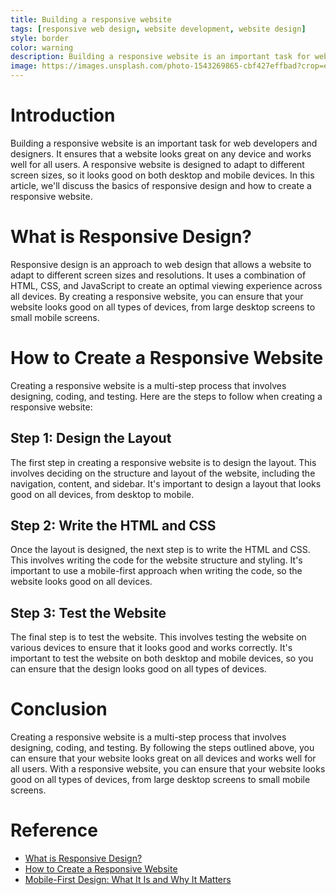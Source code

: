 ```yaml
---
title: Building a responsive website
tags: [responsive web design, website development, website design]
style: border
color: warning
description: Building a responsive website is an important task for web developers and designers. It ensures that a website looks great on any device and works well for all users. A responsive website is designed to adapt to different screen sizes, so it looks good on both desktop and mobile devices. In this article, we'll discuss the basics of responsive design and how to create a responsive website.
image: https://images.unsplash.com/photo-1543269865-cbf427effbad?crop=entropy&cs=tinysrgb&fit=crop&fm=jpg&h=900&ixid=MnwxfDB8MXxyYW5kb218MHx8cmVzcG9uc2l2ZSB3ZWIgZGVzaWduLCB3ZWJzaXRlIGRldmVsb3BtZW50LCB3ZWJzaXRlIGRlc2lnbnx8fHx8fDE2NzQ5MjU0OTI&ixlib=rb-4.0.3&q=80&utm_campaign=api-credit&utm_medium=referral&utm_source=unsplash_source&w=1600
---
```

# Introduction 

Building a responsive website is an important task for web developers and designers. It ensures that a website looks great on any device and works well for all users. A responsive website is designed to adapt to different screen sizes, so it looks good on both desktop and mobile devices. In this article, we'll discuss the basics of responsive design and how to create a responsive website.

# What is Responsive Design?

Responsive design is an approach to web design that allows a website to adapt to different screen sizes and resolutions. It uses a combination of HTML, CSS, and JavaScript to create an optimal viewing experience across all devices. By creating a responsive website, you can ensure that your website looks good on all types of devices, from large desktop screens to small mobile screens.

# How to Create a Responsive Website

Creating a responsive website is a multi-step process that involves designing, coding, and testing. Here are the steps to follow when creating a responsive website:

## Step 1: Design the Layout

The first step in creating a responsive website is to design the layout. This involves deciding on the structure and layout of the website, including the navigation, content, and sidebar. It's important to design a layout that looks good on all devices, from desktop to mobile.

## Step 2: Write the HTML and CSS

Once the layout is designed, the next step is to write the HTML and CSS. This involves writing the code for the website structure and styling. It's important to use a mobile-first approach when writing the code, so the website looks good on all devices.

## Step 3: Test the Website

The final step is to test the website. This involves testing the website on various devices to ensure that it looks good and works correctly. It's important to test the website on both desktop and mobile devices, so you can ensure that the design looks good on all types of devices.

# Conclusion

Creating a responsive website is a multi-step process that involves designing, coding, and testing. By following the steps outlined above, you can ensure that your website looks great on all devices and works well for all users. With a responsive website, you can ensure that your website looks good on all types of devices, from large desktop screens to small mobile screens.

# Reference

- [What is Responsive Design?](https://www.webfx.com/blog/web-design/what-is-responsive-design/)
- [How to Create a Responsive Website](https://www.webfx.com/blog/web-design/how-to-create-a-responsive-website/)
- [Mobile-First Design: What It Is and Why It Matters](https://www.webfx.com/blog/web-design/mobile-first-design/)